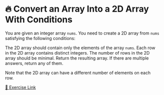 # 🔥 Convert an Array Into a 2D Array With Conditions

You are given an integer array `nums`. You need to create a 2D array from `nums` satisfying the following conditions:

The 2D array should contain only the elements of the array `nums`.
Each row in the 2D array contains distinct integers.
The number of rows in the 2D array should be minimal.
Return the resulting array. If there are multiple answers, return any of them.

Note that the 2D array can have a different number of elements on each row.

[🔗 Exercise Link](https://leetcode.com/problems/convert-an-array-into-a-2d-array-with-conditions/description/)